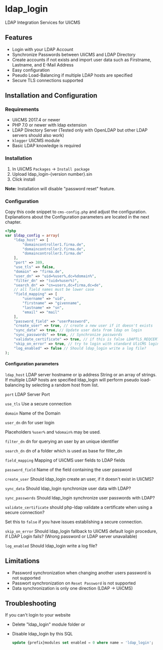 # ldap_login
LDAP Integration Services for UliCMS

## Features
* Login with your LDAP Account
* Synchronize Passwords between UliCMS and LDAP Directory
* Create accounts if not exists and import user data such as Firstname, Lastname, and E-Mail Address
* Easy configuration
* Pseudo Load-Balancing if multiple LDAP hosts are specified
* Secure TLS connections supported

## Installation and Configuration
### Requirements

* UliCMS 2017.4 or newer
* PHP 7.0 or newer with ldap extension
* LDAP Directory Server (Tested only with OpenLDAP but  other LDAP servers should also work)
* `klogger` UliCMS module
* Basic LDAP knowledge is required


### Installation
1. In UliCMS `Packages` -> `Install package`
2. Upload ldap_login-{version number}.sin
3. Click install

**Note:**
Installation will disable "password reset" feature.

### Configuration
Copy this code snippet to `cms-config.php` and adjust the configuration. Explanations about the Configuration parameters are located in the next chapter.

```php
<?php
var $ldap_config = array(
    "ldap_host" => [
        "domaincontroller1.firma.de",
        "domaincontroller2.firma.de",
        "domaincontroller3.firma.de"
    ],
    "port" => 389,
    "use_tls" => false,
    "domain" => "firma.de",
    "user_dn" => "uid=%user%,dc=%domain%",
    "filter_dn" => "(uid=%user%)",
    "search_dn" => "cn=users,dc=firma,dc=de",
    // all field names must be lower case
    "field_mapping" => [
        "username" => "uid",
        "firstname" => "givenname",
        "lastname" => "sn",
        "email" => "mail"
    ],
    "password_field" => "userPassword",
    "create_user" => true, // create a new user if it doesn't exists
    "sync_data" => true, // Update user data from ldap on login
    "sync_passwords" => true, // Synchronize passwords
    "validate_certificate" => true, // if this is false LDAPTLS_REQCERT=never will be set.
    "skip_on_error" => true, // try to login with standard UliCMS login if LDAP Login fails
    "log_enabled" => false // Should ldap_login write a log file?
);
```

#### Configuration parameters
`ldap_host` LDAP server hostname or ip address
String or an array of strings.
If multiple LDAP hosts are specified ldap_login will perform pseudo load-balancing by selecting a random host from list.

`port` LDAP Server Port

`use_tls` Use a secure connection

`domain` Name of the Domain

`user_dn` dn for user login

Placeholders `%user%` and `%domain%` may be used.

`filter_dn` dn for querying an user by an unique identifier

`search_dn` dn of a folder which is used as base for filter_dn

`field_mapping` Mapping of UliCMS user fields to LDAP fields

`password_field` Name of the field containing the user password

`create_user` Should ldap_login create an user, if it doesn't exist in UliCMS?

`sync_data` Should ldap_login synchronize user data with LDAP?

`sync_passwords` Should ldap_login synchronize user passwords with LDAP?

`validate_certificate` should php-ldap validate a certificate when using a secure connection?

Set this to `false` if you have issues establishing a secure connection.

`skip_on_error` Should ldap_login fallback to UliCMS default login procedure, if LDAP Login fails? (Wrong password or LDAP server unavailable)

`log_enabled` Should ldap_login write a log file?


## Limitations
* Password synchronization when changing another users password is not supported
* Passwort synchronization on `Reset Password` is not supported
* Data synchronization is only one direction (LDAP -> UliCMS)
## Troubleshooting
If you can't login to your website
* Delete "ldap_login" module folder
or
* Disable ldap_login by this SQL

  ```sql
  update {prefix}modules set enabled = 0 where name = 'ldap_login';
  ```
